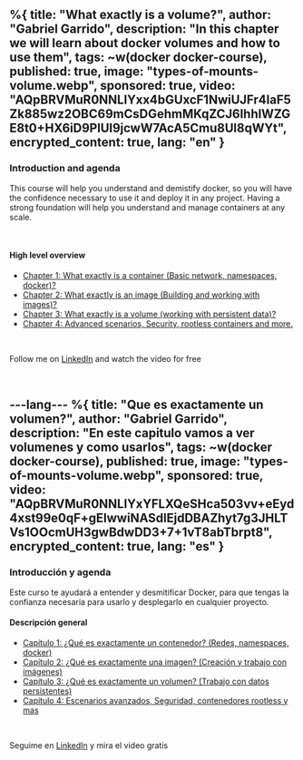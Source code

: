 %{
  title: "What exactly is a volume?",
  author: "Gabriel Garrido",
  description: "In this chapter we will learn about docker volumes and how to use them",
  tags: ~w(docker docker-course),
  published: true,
  image: "types-of-mounts-volume.webp",
  sponsored: true,
  video: "AQpBRVMuR0NNLlYxx4bGUxcF1NwiUJFr4laF5Zk885wz2OBC69mCsDGehmMKqZCJ6IhhIWZGE8t0+HX6iD9PlUI9jcwW7AcA5Cmu8Ul8qWYt",
  encrypted_content: true,
  lang: "en"
}
---

### Introduction and agenda

This course will help you understand and demistify docker, so you will have the confidence necessary to use it and
deploy it in any project. Having a strong foundation will help you understand and manage containers at any scale.

<br>

#### High level overview

<ul>
    <li>
      <a href="/en/blog/docker-course-intro">
        Chapter 1: What exactly is a container (Basic network, namespaces, docker)?
      </a>
    </li>
    <li>
      <a href="/en/blog/what-is-a-container-image">
        Chapter 2: What exactly is an image (Building and working with images)?
      </a>
    </li>
    <li class="font-bold">
      <a href="/en/blog/what-exactly-is-a-volume">
        Chapter 3: What exactly is a volume (working with persistent data)?
      </a>
    </li>
    <li>
      <a href="/en/blog/docker-advanced-scenarios">
        Chapter 4: Advanced scenarios, Security, rootless containers and more.
      </a>
    </li>
</ul>

<br>

Follow me on [LinkedIn](https://www.linkedin.com/in/gabrielgarrido/) and watch the video for free

<br>

---lang---
%{
  title: "Que es exactamente un volumen?",
  author: "Gabriel Garrido",
  description: "En este capitulo vamos a ver volumenes y como usarlos",
  tags: ~w(docker docker-course),
  published: true,
  image: "types-of-mounts-volume.webp",
  sponsored: true,
  video: "AQpBRVMuR0NNLlYxYFLXQeSHca503vv+eEyd4xst99e0qF+gEIwwiNASdlEjdDBAZhyt7g3JHLTVs1OOcmUH3gwBdwDD3+7+1vT8abTbrpt8",
  encrypted_content: true,
  lang: "es"
}
---

### Introducción y agenda

Este curso te ayudará a entender y desmitificar Docker, para que tengas la confianza necesaria para usarlo y desplegarlo en cualquier proyecto.

#### Descripción general

<ul>
    <li>
      <a href="/es/blog/docker-course-intro">
        Capítulo 1: ¿Qué es exactamente un contenedor? (Redes, namespaces, docker)
      </a>
    </li>
    <li>
      <a href="/es/blog/what-is-a-container-image">
        Capítulo 2: ¿Qué es exactamente una imagen? (Creación y trabajo con imágenes)
      </a>
    </li>
    <li class="font-bold">
      <a href="/es/blog/what-exactly-is-a-volume">
        Capítulo 3: ¿Qué es exactamente un volumen? (Trabajo con datos persistentes)
      </a>
    </li>
    <li>
      <a href="/es/blog/docker-advanced-scenarios">
        Capítulo 4: Escenarios avanzados, Seguridad, contenedores rootless y mas
      </a>
    </li>
</ul>

<br>

Seguime en [LinkedIn](https://www.linkedin.com/in/gabrielgarrido/) y mira el video gratis

<br>
